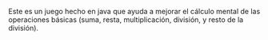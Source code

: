 Este es un juego hecho en java que ayuda a mejorar el cálculo mental de las operaciones básicas (suma, resta, multiplicación, división, y resto de la división).
